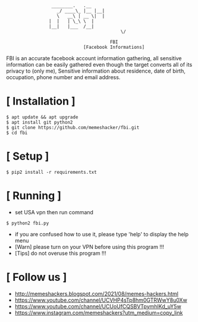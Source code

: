 

```
				 ________.   .__ 
			       _/ ____\_ |__ |__|
			       \   __\ | __ \|  |
				|  |   | \_\ \  |
				|__|   |___  /__|
                                           \/    
                                       
                                       FBI
                             [Facebook Informations]
```
FBI is an accurate facebook account information gathering, all sensitive information can be easily gathered even though the target converts all of its privacy to (only me), Sensitive information about residence, date of birth, occupation, phone number and email address.



# [ Installation ]
```
$ apt update && apt upgrade
$ apt install git python2
$ git clone https://github.com/memeshacker/fbi.git
$ cd fbi
```

# [ Setup ]
```
$ pip2 install -r requirements.txt
```
# [ Running ]

* set USA vpn then run command

```
$ python2 fbi.py
```
* if you are confused how to use it, please type 'help' to display the help menu
* [Warn] please turn on your VPN before using this program !!!
* [Tips] do not overuse this program !!!

# [ Follow us ]

* http://memeshackers.blogspot.com/2021/08/memes-hackers.html
* https://www.youtube.com/channel/UCVHP4sTp8hm0GTRWwY8u0Xw
* https://www.youtube.com/channel/UCUoUfCQSBVTpymhIKd_uY5w
* https://www.instagram.com/memeshackers?utm_medium=copy_link

